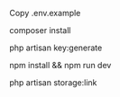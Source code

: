 <p>Copy .env.example</p>
<p>composer install</p>
<p>php artisan key:generate</p>
<p>npm install && npm run dev</p>
<p>php artisan storage:link</p>
